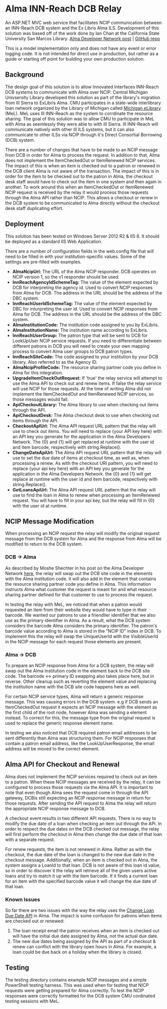 # Alma INN-Reach DCB Relay
An ASP.NET MVC web service that facilitates NCIP communication between an INN-Reach DCB system and the Ex Libris Alma ILS.  Development of this solution was based off of the work done by Ian Chan at the California State University San Marcos Library.  [Alma Developer Network post](https://github.com/csusm-library/NCIP-Relay) | [GitHub repo](https://developers.exlibrisgroup.com/blog/NCIP-Relay-enabling-exchange-of-messages-between-INN-Reach-systems-and-Alma)

This is a model implementation only and does not have any event or error logging code.  It is not intended for direct use in production, but rather as a guide or starting off point for building your own production solution.

## Background
The design goal of this solution is to allow Innovated Interfaces INN-Reach DCB systems to communicate with Alma over NCIP.  Central Michigan Univsersity Library developed this solution as part of the library's migration from III Sierra to ExLibris Alma.  CMU participates in a state-wide interlibrary loan network organized by the Library of Michigan called [Michigan eLibrary](http://mel.org/) (MeL). MeL uses III INN-Reach as the system to corrdinate the resource sharing.  The goal of this solution was to allow CMU to participate in MeL with Alma as seemlessly they were able to with III Sierra.   III INN-Reach will communicate natively with other III ILS systems, but it can also communicate to other ILSs via NCIP through it's Direct Consortial Borrowing (DCB) system.

 There are a number of changes that have to be made to an NCIP message from DCB in order for Alma to process the request.  In addition to that, Alma does not implement the ItemCheckedOut or ItemRenewed NCIP services.  The impact of this is when an item is checked out to a patron or renewed in the DCB client Alma is not aware of the transaction. The impact of this is in order for the item to be checked out to the patron in Alma, the checkout desk staff would have to check out the item in one system and then again in another. To work around this when an ItemCheckedOut or ItemRenewed NCIP request is received by the relay it would process those requests through the Alma API rather than NCIP. This allows a checkout or renew in the DCB system to be communicated to Alma directly without the checkout desk staff duplicating effort.

## Deployment
This solution has been tested on Windows Server 2012 R2 & IIS 8.  It should be deployed as a standard IIS Web Application.

There are a number of configuration fields in the web.config file that will need to be filled in with your institution-specific values.  Some of the settings are pre-filled with examples.

- **AlmaNcipUrl:**  The URL of the Alma NCIP responder.  DCB operates on NCIP version 1, so the v1 responder should be used.
- **InnReachAgencyIdSchemeTag:**  The value of the <Scheme> element expected by DCB for interpreting the agency id.  Used to convert NCIP responses from Alma for DCB.  The address in the URL should be the address of the DBC system.
- **InnReachUserIdSchemeTag:**  The value of the <Scheme> element expected by DBC for inturpreting the user id.  Used to convert NCIP responses from Alma for DCB.  The address in the URL should be the address of the DBC system.
- **AlmaInstitutionCode:**  The institution code assigned to you by ExLibris.
- **AlmaInstitutionName:**  The institution name according to ExLibris.
- **InnReachUserGroup:**  The patron type that will be sent to DCB for LookUpUser NCIP service requests.  If you need to differentiate between different patrons in DCB you will need to create your own mapping process to convert Alma user groups to DCB patron types.
- **InnReachSiteCode:**  The code assigned to your institution by your DCB library.  Also referred to as the Agency ID.
- **AlmaNcipProfileCode:**  The resource sharing partner code you define in Alma for this integration.
- **UpgradeItemCheckOutRequest:**  If 'true' the relay service will attempt to use the Alma API to check out and renew items.  If false the relay service will use NCIP for those requests.  At the time of writing Alma did not implement the ItemCheckedOut and ItemRenewed NCIP services, so those messages would fail.
- **ApiCheckoutLibrary:**  The Alma library to use when checking out items through the API.
- **ApiCheckoutDesk:**  The Alma checkout desk to use when checking out items through the API.
- **CheckoutApIUrl:**  The Alma API request URL pattern that the relay will use to check out items.  You will need to replace {your API key here} with an API key you generate for the application in the Alma Developers Network.  The {0} and {1} will get replaced at runtime with the user id and item barcode, respectively with string.Replace().
- **ChangeDateApiUrl:**  The Alma API request URL pattern that the relay will use to set the due date of items at checkout time, as well as, when processing a renew.  As with the checkout URI pattern, you will need to replace {your api key here} with an API key you generate for the application in the Alma Developers Network.  the {0} and {1} will get replace at runtime with the user id and item barcode, respectively  with string.Replace().
- **GetLoansApiUrl:**  The Alma API request URL pattern that the relay will use to find the loan in Alma to renew when processing an ItemRenewed request.  You will have to fill in your api key, but the relay will fill in {0} with the user id at runtime.

## NCIP Message Modification
When processing an NCIP request the relay will modify the original request message from the DCB system for Alma and the response from Alma will be modified to return to the DCB system.  

### DCB -> Alma
As described by Moshe Shechter in his post on the Alma Developer Network [here](https://developers.exlibrisgroup.com/blog/Alma-NCIP-Requirements-and-InnReach), the relay will swap out the DCB site code in the <AgencyId> elements with the Alma institution code.  It will also add in the <ApplicationProfileType> element that contains the resource sharing partner code you define in Alma.  This information instructs Alma what customer the request is meant for and what resource sharing partner defined for that customer to use to process the request.

In testing the relay with MeL, we noticed that when a patron would requested an item from their website they would have to type in their barcode.  We wanted our patrons to use a friendlier identifier that we also use as the primary identifier in Alma.  As a result, what the DCB system considers the barcode Alma considers the primary identifier.  The patron's barcode value according to Alma is stored in the "NCIP ID" index in DCB.  To implement this the relay will swap the UniqueUserId with the VisibleUserId in the NCIP message for each request those elements are present.

### Alma -> DCB
To prepare an NCIP response from Alma for a DCB system, the relay will swap out the Alma institution code in the <AgencyId> element back to the DCB site code.  The barcode <-> primary ID swapping also takes place here, but in reverse.  Other cleanup such as reverting the <Scheme> element value and replacing the institution name with the DCB site code happens here as well.

For certain NCIP service types, Alma will return a generic response message.  This was causing errors in the DCB system.  e.g if DCB sends an ItemCheckedOut request it expects an NCIP message with the <ItemCheckedOutResponse> element as the first child of the <NCIPMessage> root node, however Alma was sending a <Response> element instead.  To correct for this, the message type from the original request is used to replace the generic response element name.

In testing we also noticed that DCB required patron email addresses to be sent differently than Alma was structuring them.  For NCIP responses that contain a patron email address, like the LookUpUserResponse, the email address will be moved to the correct element.

## Alma API for Checkout and Renewal
Alma does not implement the NCIP services required to check out an item to a patron.  When these NCIP messages are received by the relay, it can be configured to process those requests via the Alma API.  It is important to note that even though Alma sees the request come in through the API gateway, DCBis still expecting an NCIP response message in return for those requests.  After sending the API request to Alma the relay will return the appropriate NCIP response message to DCB.

A checkout event results in two different API requests.  There is no way to modify the due date of a loan when checking an item out through the API.  In order to respect the due dates on the DCB checked out message, the relay will first perform the checkout in Alma then change the due date of that loan with a separate request.

For renew requests, the item is not renewed in Alma.  Rather as with the checkout, the due date of the loan is changed to the new due date in the checkout message.  Additionally, when an item is checked out in Alma, the system assigns a LoanId to that loan.  DCB is not aware of this loan id value, so in order to discover it the relay will retrieve all of the given users active loans and try to match it up with the item barcode.  If it finds a current loan for an item with the specified barcode value it will change the due date of that loan.

### Known Issues
So far there are two issues with the way the relay uses the [Change Loan Due Date API](https://developers.exlibrisgroup.com/alma/apis/users/PUT/gwPcGly021r0XQMGAttqcPPFoLNxBoEZNUiGwQUr+MuAI+35dTBcVUmYayAq/vUq/0aa8d36f-53d6-48ff-8996-485b90b103e4) in Alma.  The impact is some confusion for patrons when items are checked out or renewed:
1.  The loan receipt email the patron receives when an item is checked out will have the initial due date assigned by Alma, not the actual due date.
2.  The new due dates being assigned by the API as part of a checkout & renew can conflict with the library open hours in Alma.  For example, a loan could be due back on a holiday when the library is closed.

## Testing
The testing directory contains example NCIP messages and a simple PowerShell testing harness.  This was used when for testing that NICP requests were getting prepared for Alma correctly.  To test the NCIP responses were correctly formatted for the DCB system CMU cordinated testing sessions with MeL.
